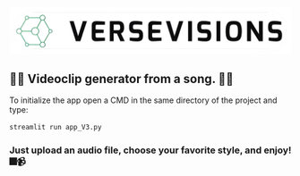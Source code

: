 ![](data/logo.png)
## 🌟🌟 Videoclip generator from a song. 🌟🌟

To initialize the app open a CMD in the same directory of the project and type:

```python
streamlit run app_V3.py
```

### Just upload an audio file, choose your favorite style, and enjoy! 🎆📹
